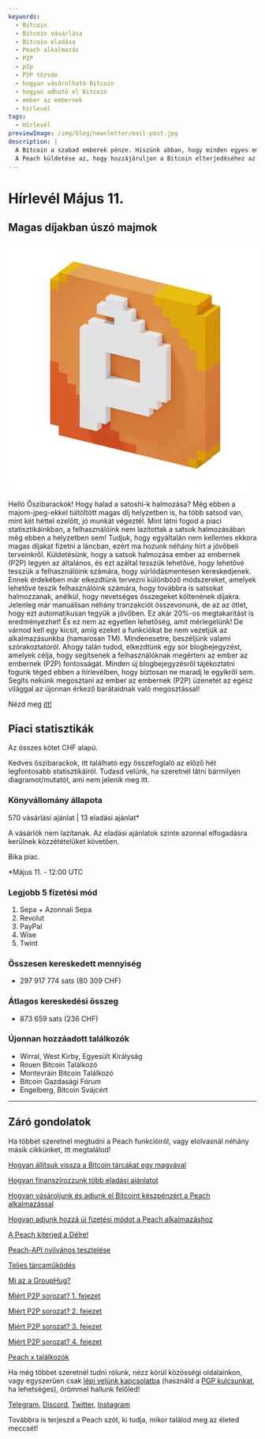 ```yaml
---
keywords:
  - Bitcoin
  - Bitcoin vásárlása
  - Bitcoin eladása
  - Peach alkalmazás
  - P2P
  - p2p
  - P2P tőzsde
  - hogyan vásárolható Bitcoin
  - hogyan adható el Bitcoin
  - ember az embernek
  - hírlevél
tags:
  - Hírlevél
previewImage: /img/blog/newsletter/mail-post.jpg
description: |
  A Bitcoin a szabad emberek pénze. Hiszünk abban, hogy minden egyes embernek joga van választani, hogy milyen pénzt használja vagyonának, munkájának eredményének, idejének és energiájának tárolására.
  A Peach küldetése az, hogy hozzájáruljon a Bitcoin elterjedéséhez az emberek kezében.
---
```


# Hírlevél Május 11.

## Magas díjakban úszó majmok

![örvendő őszibarack bitcoin gif](/img/blog/newsletter/gif-peach.gif)

Helló Őszibarackok!
Hogy halad a satoshi-k halmozása? Még ebben a majom-jpeg-ekkel túltöltött magas díj helyzetben is, ha több satsod van, mint két héttel ezelőtt, jó munkát végeztél. Mint látni fogod a piaci statisztikáinkban, a felhasználóink nem lazítottak a satsok halmozásában még ebben a helyzetben sem!
Tudjuk, hogy egyáltalán nem kellemes ekkora magas díjakat fizetni a láncban, ezért ma hozunk néhány hírt a jövőbeli terveinkről.
Küldetésünk, hogy a satsok halmozása ember az embernek (P2P) legyen az általános, és ezt azáltal tesszük lehetővé, hogy lehetővé tesszük a felhasználóink számára, hogy súrlódásmentesen kereskedjenek.
Ennek érdekében már elkezdtünk tervezni különböző módszereket, amelyek lehetővé teszik felhasználóink számára, hogy továbbra is satsokat halmozzanak, anélkül, hogy nevetséges összegeket költenének díjakra.
Jelenleg már manuálisan néhány tranzakciót összevonunk, de az az ötlet, hogy ezt automatikusan tegyük a jövőben. Ez akár 20%-os megtakarítást is eredményezhet!
És ez nem az egyetlen lehetőség, amit mérlegelünk! De várnod kell egy kicsit, amíg ezeket a funkciókat be nem vezetjük az alkalmazásunkba (hamarosan TM).
Mindenesetre, beszéljünk valami szórakoztatóról. Ahogy talán tudod, elkezdtünk egy sor blogbejegyzést, amelyek célja, hogy segítsenek a felhasználóknak megérteni az ember az embernek (P2P) fontosságát. Minden új blogbejegyzésről tájékoztatni fogunk téged ebben a hírlevélben, hogy biztosan ne maradj le egyikről sem.
Segíts nekünk megosztani az ember az embernek (P2P) üzenetet az egész világgal az újonnan érkező barátaidnak való megosztással!

Nézd meg [itt!](https://peachbitcoin.com/blog/why-p2p-chapter-1/)

## Piaci statisztikák

Az összes kötet CHF alapú.

Kedves őszibarackok, itt található egy összefoglaló az előző hét legfontosabb statisztikáiról. Tudasd velünk, ha szeretnél látni bármilyen diagramot/mutatót, ami nem jelenik meg itt.

### Könyvállomány állapota

570 vásárlási ajánlat | 13 eladási ajánlat\*

A vásárlók nem lazítanak.
Az eladási ajánlatok szinte azonnal elfogadásra kerülnek közzétételüket követően.

Bika piac.

\*Május 11. - 12:00 UTC

### Legjobb 5 fizetési mód

1. Sepa + Azonnali Sepa
2. Revolut
3. PayPal
4. Wise
5. Twint

### Összesen kereskedett mennyiség

- 297 917 774 sats (80 309 CHF)

### Átlagos kereskedési összeg

- 873 659 sats (236 CHF)

### Újonnan hozzáadott találkozók

- Wirral, West Kirby, Egyesült Királyság
- Rouen Bitcoin Találkozó
- Montevráin Bitcoin Találkozó
- Bitcoin Gazdasági Fórum
- Engelberg, Bitcoin Svájcért

---

## Záró gondolatok

Ha többet szeretnél megtudni a Peach funkcióiról, vagy elolvasnál néhány másik cikkünket, itt megtalálod!

[Hogyan állítsuk vissza a Bitcoin tárcákat egy magvával](https://peachbitcoin.com/hu/blog/how-to-restore-peach-wallet/)

[Hogyan finanszírozzunk több eladási ajánlatot](https://peachbitcoin.com/hu/blog/funding-multiple-sell-offers/)

[Hogyan vásároljunk és adjunk el Bitcoint készpénzért a Peach alkalmazással](https://peachbitcoin.com/hu/blog/how-to-buy-and-sell-bitcoin-with-cash-using-peach/)

[Hogyan adjunk hozzá új fizetési módot a Peach alkalmazáshoz](https://peachbitcoin.com/hu/blog/how-to-add-a-payment-method/)

[A Peach kiterjed a Délre!](https://peachbitcoin.com/hu/blog/peach-expands-to-the-global-south/)

[Peach-API nyilvános tesztelése](https://peachbitcoin.com/hu/blog/making-our-peach-api-public/)

[Teljes tárcaműködés](https://peachbitcoin.com/hu/blog/full-wallet-functionality/)

[Mi az a GroupHug?](https://peachbitcoin.com/hu/blog/group-hug/)

[Miért P2P sorozat? 1. fejezet](https://peachbitcoin.com/hu/blog/why-p2p-chapter-1/)

[Miért P2P sorozat? 2. fejezet](https://peachbitcoin.com/hu/blog/why-p2p-chapter-2/)

[Miért P2P sorozat? 3. fejezet](https://peachbitcoin.com/hu/blog/why-p2p-chapter-3-circular-economies/)

[Miért P2P sorozat? 4. fejezet](https://peachbitcoin.com/hu/blog/why-p2p-chapter-4-chains-of-trust/)

[Peach x találkozók](https://peachbitcoin.com/hu/blog/peach-for-meetups/)

Ha még többet szeretnél tudni rólunk, nézz körül közösségi oldalainkon, vagy egyszerűen csak [lépj velünk kapcsolatba](mailto:hello@peachbitcoin.com) (használd a [PGP kulcsunkat](https://keys.openpgp.org/vks/v1/by-fingerprint/48339A19645E2E53488E0E5479E1B270FACD1BD2), ha lehetséges), örömmel hallunk felőled!

[Telegram](https://t.me/peachtopeach), [Discord](https://discord.gg/ypeHz3SW54), [Twitter](https://twitter.com/peachbitcoin), [Instagram](https://instagram.com/peachbitcoin)

Továbbra is terjeszd a Peach szót, ki tudja, mikor találod meg az életed meccsét!
